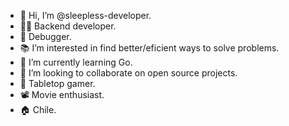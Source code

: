 - 👋 Hi, I’m @sleepless-developer.
- 👨‍💻 Backend developer.
- 🐞 Debugger.
- 📚 I’m interested in find better/eficient ways to solve problems.
- 🚧 I’m currently learning Go.
- 💞️ I’m looking to collaborate on open source projects.
- 🎲 Tabletop gamer.
- 📽️ Movie enthusiast.
- 🏠 Chile.
